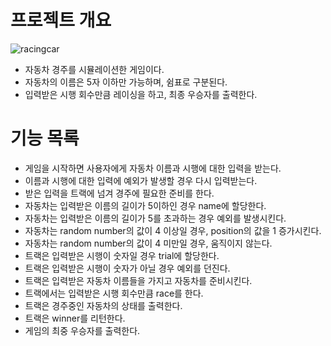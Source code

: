 # 프로젝트 개요
![racingcar](https://user-images.githubusercontent.com/35681772/70409433-1ef15780-1a8f-11ea-97c5-ffa856ef5ab0.gif)
 - 자동차 경주를 시뮬레이션한 게임이다.
 - 자동차의 이름은 5자 이하만 가능하며, 쉼표로 구분된다.
 - 입력받은 시행 회수만큼 레이싱을 하고, 최종 우승자를 출력한다.

# 기능 목록
 - 게임을 시작하면 사용자에게 자동차 이름과 시행에 대한 입력을 받는다.
 - 이름과 시행에 대한 입력에 예외가 발생할 경우 다시 입력받는다.
 - 받은 입력을 트랙에 넘겨 경주에 필요한 준비를 한다.
 - 자동차는 입력받은 이름의 길이가 5이하인 경우 name에 할당한다.
 - 자동차는 입력받은 이름의 길이가 5를 초과하는 경우 예외를 발생시킨다.
 - 자동차는 random number의 값이 4 이상일 경우, position의 값을 1 증가시킨다.
 - 자동차는 random number의 값이 4 미만일 경우, 움직이지 않는다.
 - 트랙은 입력받은 시행이 숫자일 경우 trial에 할당한다.
 - 트랙은 입력받은 시행이 숫자가 아닐 경우 예외를 던진다.
 - 트랙은 입력받은 자동차 이름들을 가지고 자동차를 준비시킨다.
 - 트랙에서는 입력받은 시행 회수만큼 race를 한다.
 - 트랙은 경주중인 자동차의 상태를 출력한다.
 - 트랙은 winner를 리턴한다.
 - 게임의 최중 우승자를 출력한다.
